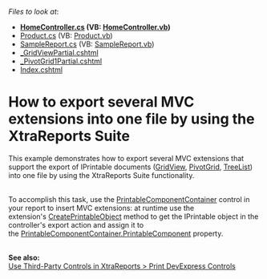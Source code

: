 <!-- default file list -->
*Files to look at*:

* **[HomeController.cs](./CS/T167275/Controllers/HomeController.cs) (VB: [HomeController.vb](./VB/T167275/Controllers/HomeController.vb))**
* [Product.cs](./CS/T167275/Models/Product.cs) (VB: [Product.vb](./VB/T167275/Models/Product.vb))
* [SampleReport.cs](./CS/T167275/Reports/SampleReport.cs) (VB: [SampleReport.vb](./VB/T167275/Reports/SampleReport.vb))
* [_GridViewPartial.cshtml](./CS/T167275/Views/Home/_GridViewPartial.cshtml)
* [_PivotGrid1Partial.cshtml](./CS/T167275/Views/Home/_PivotGrid1Partial.cshtml)
* [Index.cshtml](./CS/T167275/Views/Home/Index.cshtml)
<!-- default file list end -->
# How to export several MVC extensions into one file by using the XtraReports Suite


<p>This example demonstrates how to export several MVC extensions that support the export of IPrintable documents (<a href="https://documentation.devexpress.com/AspNet/CustomDocument8998.aspx">GridView</a>, <a href="https://documentation.devexpress.com/AspNet/CustomDocument10690.aspx">PivotGrid</a>, <a href="https://documentation.devexpress.com/AspNet/CustomDocument13766.aspx">TreeList</a>) into one file by using the XtraReports Suite functionality.</p>
<p><br />To accomplish this task, use the <a href="https://documentation.devexpress.com/#XtraReports/clsDevExpressXtraReportsUIPrintableComponentContainertopic">PrintableComponentContainer</a> control in your report to insert MVC extensions: at runtime use the extension's <a href="https://docs.devexpress.com/AspNetMvc/DevExpress.Web.Mvc.GridViewExtension.CreatePrintableObject(DevExpress.Web.Mvc.GridViewSettings-System.Object)">CreatePrintableObject</a> method to get the IPrintable object in the controller's export action and assign it to the <a href="https://documentation.devexpress.com/#XtraReports/DevExpressXtraReportsUIPrintableComponentContainer_PrintableComponenttopic">PrintableComponentContainer.PrintableComponent</a> property.</p>
<br /><strong>See also:<br /></strong><a href="https://documentation.devexpress.com/#XtraReports/CustomDocument2608/DevExpressControls">Use Third-Party Controls in XtraReports > Print DevExpress Controls</a> <strong><br /></strong>

<br/>


